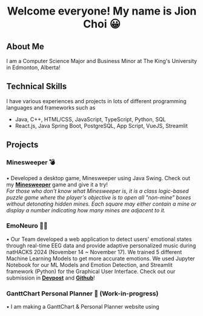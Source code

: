 <h1 align="center"> Welcome everyone! My name is Jion Choi 😀 <br> </h2>

## **About Me** 
I am a Computer Science Major and Business Minor at The King's University in Edmonton, Alberta!

## **Technical Skills**
I have various experiences and projects in lots of different programming languages and frameworks such as 
  - Java, C++, HTML/CSS, JavaScript, TypeScript, Python, SQL
  - React.js, Java Spring Boot, PostgreSQL, App Script, VueJS, Streamlit

## **Projects** <br>
### Minesweeper 💣
  • Developed a desktop game, Minesweeper using Java Swing. Check out my [**Minesweeper**](https://github.com/jionchoi/Minesweeper) game and give it a try!  <br> _For those who don't know what Minesweeper is, it is a class logic-based puzzle game where the player's objective is to open all "non-mine" boxes without detonating hidden mines. Each square may either contain a mine or display a number indicating how many mines are adjacent to it._
    
### EmoNeuro 🧠🎼
  • Our Team developed a web application to detect users' emotional states through real-time EEG data and provide adaptive personalized music during natHACKS 2024 (November 14 ~ November 17). We trained 5 different Machine Learning Models to get more accurate emotions. We used Jupyter Notebook for our ML Models and Emotion Detection, and Streamlit framework (Python) for the Graphical User Interface. Check out our submission in [**Devpost**]( https://devpost.com/software/brainwave-riders?ref_content=contribution-prompt&ref_feature=engagement&ref_medium=email&utm_campaign=contribution-prompt&utm_content=contribution_reminder&utm_medium=email&utm_source=transactional#app-team ) and [**Github**](https://github.com/jionchoi/2024_NatHack_Brainwave_Riders/blob/main/README.md)!

### GanttChart Personal Planner 📆 (Work-in-progress)
  • I am making a GanttChart & Personal Planner website using 

